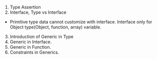 1. Type Assertion
2. Interface, Type vs Interface
-  Primitive type data cannot customize with interface. Interface only for Object type(Object, function, array) variable.
3. Introduction of Generic in Type
4. Generic in Interface.
5. Generic in Function.
6. Constraints in Generics.